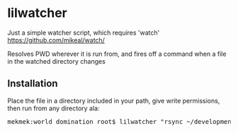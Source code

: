 # lilwatcher

Just a simple watcher script, which requires 'watch' https://github.com/mikeal/watch/

Resolves PWD wherever it is run from, and fires off a command when a file in the watched directory changes

## Installation

Place the file in a directory included in your path, give write permissions, then run from any directory ala:
<pre>
mekmek:world_domination root$ lilwatcher "rsync ~/development/world_domination skynet-1:stage_one/"
</pre>